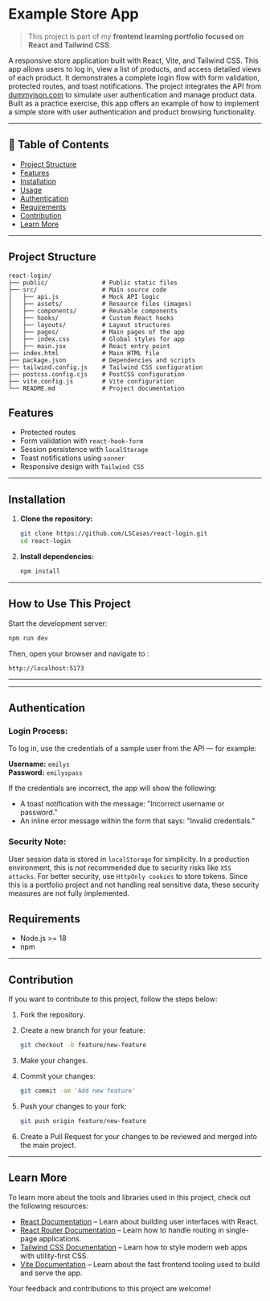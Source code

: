 # Example Store App

> This project is part of my **frontend learning portfolio focused on React and Tailwind CSS**. 

A responsive store application built with React, Vite, and Tailwind CSS. This app allows users to log in, view a list of products, and access detailed views of each product. It demonstrates a complete login flow with form validation, protected routes, and toast notifications. The project integrates the API from [dummyjson.com](https://dummyjson.com/) to simulate user authentication and manage product data. Built as a practice exercise, this app offers an example of how to implement a simple store with user authentication and product browsing functionality.

---

## 📑 Table of Contents

- [Project Structure](#project-structure)
- [Features](#features)
- [Installation](#installation)
- [Usage](#how-to-use-this-project)
- [Authentication](#authentication)
- [Requirements](#requirements)
- [Contribution](#contribution)
- [Learn More](#learn-more)

---

## Project Structure

```
react-login/
├── public/               # Public static files
├── src/                  # Main source code
│   ├── api.js            # Mock API logic
│   ├── assets/           # Resource files (images)
│   ├── components/       # Reusable components
│   ├── hooks/            # Custom React hooks
│   ├── layouts/          # Layout structures
│   ├── pages/            # Main pages of the app
│   ├── index.css         # Global styles for app
│   ├── main.jsx          # React entry point
├── index.html            # Main HTML file
├── package.json          # Dependencies and scripts
├── tailwind.config.js    # Tailwind CSS configuration
├── postcss.config.cjs    # PostCSS configuration
├── vite.config.js        # Vite configuration
└── README.md             # Project documentation

```

## Features

- Protected routes
- Form validation with `react-hook-form`
- Session persistence with `localStorage`
- Toast notifications using `sonner`
- Responsive design with `Tailwind CSS`

---

## Installation

1. **Clone the repository:**

   ```bash
   git clone https://github.com/LSCasas/react-login.git
   cd react-login
   ```

2. **Install dependencies:**

   ```bash
   npm install
   ```

---

## How to Use This Project

Start the development server:

```bash
npm run dev
```

Then, open your browser and navigate to :

```
http://localhost:5173
```

---

---

## Authentication

### Login Process:

To log in, use the credentials of a sample user from the API — for example:

**Username:** `emilys`  
**Password:** `emilyspass`

If the credentials are incorrect, the app will show the following:

- A toast notification with the message: "Incorrect username or password."
- An inline error message within the form that says: "Invalid credentials."

### Security Note:

User session data is stored in `localStorage` for simplicity. In a production environment, this is not recommended due to security risks like `XSS attacks`. For better security, use `HttpOnly cookies` to store tokens. Since this is a portfolio project and not handling real sensitive data, these security measures are not fully implemented.

## Requirements

- Node.js >= 18
- npm

---

## Contribution

If you want to contribute to this project, follow the steps below:

1. Fork the repository.

2. Create a new branch for your feature:

   ```bash
   git checkout -b feature/new-feature
   ```

3. Make your changes.

4. Commit your changes:

   ```bash
   git commit -am 'Add new feature'
   ```

5. Push your changes to your fork:

   ```bash
   git push origin feature/new-feature
   ```

6. Create a Pull Request for your changes to be reviewed and merged into the main project.

---

## Learn More

To learn more about the tools and libraries used in this project, check out the following resources:

- [React Documentation](https://react.dev/) – Learn about building user interfaces with React.
- [React Router Documentation](https://reactrouter.com/) – Learn how to handle routing in single-page applications.
- [Tailwind CSS Documentation](https://tailwindcss.com/) – Learn how to style modern web apps with utility-first CSS.
- [Vite Documentation](https://vitejs.dev/) – Learn about the fast frontend tooling used to build and serve the app.

Your feedback and contributions to this project are welcome!
